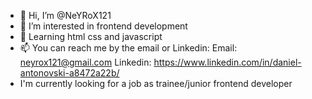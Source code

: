 - 👋 Hi, I’m @NeYRoX121
- 👀 I’m interested in frontend development
- 🌱 Learning html css and javascript
- 📫 You can reach me by the email or Linkedin:
Email: neyrox121@gmail.com
Linkedin: https://www.linkedin.com/in/daniel-antonovski-a8472a22b/
- I'm currently looking for a job as trainee/junior frontend developer

<!---
NeYRoX121/NeYRoX121 is a ✨ special ✨ repository because its `README.md` (this file) appears on your GitHub profile.
You can click the Preview link to take a look at your changes.
--->
